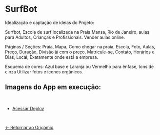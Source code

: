 # SurfBot

Idealização e captação de ideias do Projeto:

Surfbot, Escola de surf localizada na Praia Mansa, Rio de Janeiro, aulas para Adultos, Crianças e Profissionais. Vender aulas online.

Páginas / Seções: Praia, Mapa, Como chegar na praia, Escola, Foto, Aulas, Preço, Duração, Divisão já com o preço, Matricule-se, Contato, Horários e Dias, Local, Exatamente onde está a empresa. 

Esquema de cores: Azul base e Laranja ou Vermelho para ênfase, tons de cinza Utilizar fotos e ícones orgânicos.

## Imagens do App em execução:

  <br>

- [Acessar Deploy]()

 <br>
 
[<- Retornar ao Origamid](https://github.com/GilvanPOliveira/Origamid)



